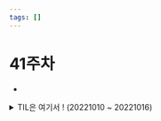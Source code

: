 ```yaml
---
tags: []
---
```


# 41주차

-

<details>
<summary>TIL은 여기서 ! (20221010 ~ 20221016)</summary>

[221003](/today/221003)

> 코로나19에 걸려서 10월 10일부터 12일까지의 기록은 없습니다 ...

</details>
